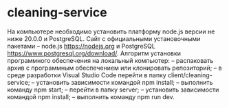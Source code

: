 # cleaning-service
На компьютере необходимо установить платформу node.js версии не ниже 20.0.0 и PostgreSQL. Сайт с официальными установочными пакетами –  node.js https://nodejs.org и PostgreSQL https://www.postgresql.org/download/. 
Алгоритм установки программного обеспечения на локальный компьютер:
–  распаковать архив с программным обеспечением или клонировать репозиторий;
–  в среде разработки Visual Studio Code перейти в папку client/cleaning-service;
–  установить зависимости командой npm install;
–  выполнить команду npm start;
–  перейти в папку server;
–  установить зависимости командой npm install;
–  выполнить команду npm run dev.

